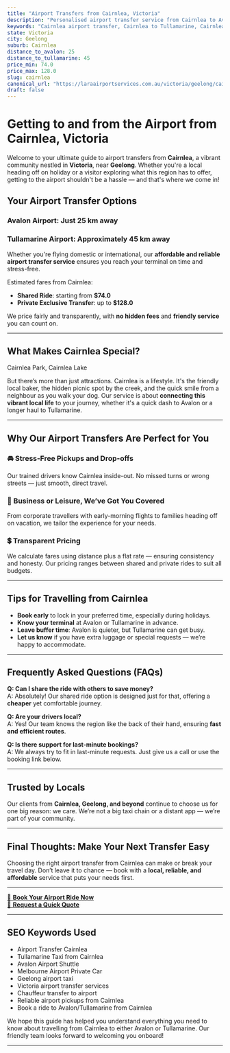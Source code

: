 ```yaml
---
title: "Airport Transfers from Cairnlea, Victoria"
description: "Personalised airport transfer service from Cairnlea to Avalon and Tullamarine airports. Enjoy a smooth, affordable ride with us!"
keywords: "Cairnlea airport transfer, Cairnlea to Tullamarine, Cairnlea to Avalon, airport taxi Cairnlea, private airport transfer Cairnlea, shared ride Cairnlea, Cairnlea transfers, airport shuttle Cairnlea, book Cairnlea airport taxi, affordable Cairnlea airport transfer, Cairnlea airport transfer service, airport transfer Geelong, airport transfer Melbourne, Melbourne airport taxi, airport transfers Victoria, Tullamarine airport shuttle, Avalon airport transfers, Melbourne private transfer, airport transport services Melbourne"
state: Victoria
city: Geelong
suburb: Cairnlea
distance_to_avalon: 25
distance_to_tullamarine: 45
price_min: 74.0
price_max: 128.0
slug: cairnlea
canonical_url: "https://laraairportservices.com.au/victoria/geelong/cairnlea/"
draft: false
---
```


# Getting to and from the Airport from Cairnlea, Victoria

Welcome to your ultimate guide to airport transfers from **Cairnlea**, a vibrant community nestled in **Victoria**, near **Geelong**. Whether you're a local heading off on holiday or a visitor exploring what this region has to offer, getting to the airport shouldn't be a hassle — and that's where we come in!

## Your Airport Transfer Options

### Avalon Airport: Just 25 km away  
### Tullamarine Airport: Approximately 45 km away

Whether you're flying domestic or international, our **affordable and reliable airport transfer service** ensures you reach your terminal on time and stress-free.

Estimated fares from Cairnlea:
- **Shared Ride**: starting from **$74.0**
- **Private Exclusive Transfer**: up to **$128.0**

We price fairly and transparently, with **no hidden fees** and **friendly service** you can count on.

---

## What Makes Cairnlea Special?

Cairnlea Park, Cairnlea Lake

But there’s more than just attractions. Cairnlea is a lifestyle. It's the friendly local baker, the hidden picnic spot by the creek, and the quick smile from a neighbour as you walk your dog. Our service is about **connecting this vibrant local life** to your journey, whether it's a quick dash to Avalon or a longer haul to Tullamarine.

---

## Why Our Airport Transfers Are Perfect for You

### 🚘 Stress-Free Pickups and Drop-offs
Our trained drivers know Cairnlea inside-out. No missed turns or wrong streets — just smooth, direct travel.

### 💼 Business or Leisure, We’ve Got You Covered
From corporate travellers with early-morning flights to families heading off on vacation, we tailor the experience for your needs.

### 💲 Transparent Pricing
We calculate fares using distance plus a flat rate — ensuring consistency and honesty. Our pricing ranges between shared and private rides to suit all budgets.

---

## Tips for Travelling from Cairnlea

- **Book early** to lock in your preferred time, especially during holidays.
- **Know your terminal** at Avalon or Tullamarine in advance.
- **Leave buffer time**: Avalon is quieter, but Tullamarine can get busy.
- **Let us know** if you have extra luggage or special requests — we’re happy to accommodate.

---

## Frequently Asked Questions (FAQs)

**Q: Can I share the ride with others to save money?**  
A: Absolutely! Our shared ride option is designed just for that, offering a **cheaper** yet comfortable journey.

**Q: Are your drivers local?**  
A: Yes! Our team knows the region like the back of their hand, ensuring **fast and efficient routes**.

**Q: Is there support for last-minute bookings?**  
A: We always try to fit in last-minute requests. Just give us a call or use the booking link below.

---

## Trusted by Locals

Our clients from **Cairnlea, Geelong, and beyond** continue to choose us for one big reason: we care. We’re not a big taxi chain or a distant app — we’re part of your community.

---

## Final Thoughts: Make Your Next Transfer Easy

Choosing the right airport transfer from Cairnlea can make or break your travel day. Don’t leave it to chance — book with a **local, reliable, and affordable** service that puts your needs first.

---

[📅 **Book Your Airport Ride Now**](https://laraairportservices.square.site/s/appointments)  
[📧 **Request a Quick Quote**](https://laraairportservices.square.site/contact-us)

---

## SEO Keywords Used
- Airport Transfer Cairnlea
- Tullamarine Taxi from Cairnlea
- Avalon Airport Shuttle
- Melbourne Airport Private Car
- Geelong airport taxi
- Victoria airport transfer services
- Chauffeur transfer to airport
- Reliable airport pickups from Cairnlea
- Book a ride to Avalon/Tullamarine from Cairnlea

We hope this guide has helped you understand everything you need to know about travelling from Cairnlea to either Avalon or Tullamarine. Our friendly team looks forward to welcoming you onboard!

---
